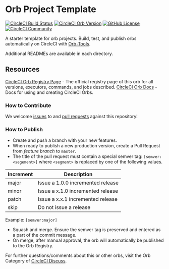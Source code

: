 # Orb Project Template

[![CircleCI Build Status](https://circleci.com/gh/usertech/circleci-slack-orb.svg?style=shield "CircleCI Build Status")](https://circleci.com/gh/usertech/circleci-slack-orb) [![CircleCI Orb Version](https://img.shields.io/badge/endpoint.svg?url=https://badges.circleci.io/orb/usertech/circleci-slack-orb)](https://circleci.com/orbs/registry/orb/usertech/circleci-slack-orb) [![GitHub License](https://img.shields.io/badge/license-MIT-lightgrey.svg)](https://raw.githubusercontent.com/usertech/circleci-slack-orb/master/LICENSE) [![CircleCI Community](https://img.shields.io/badge/community-CircleCI%20Discuss-343434.svg)](https://discuss.circleci.com/c/ecosystem/orbs)



A starter template for orb projects. Build, test, and publish orbs automatically on CircleCI with [Orb-Tools](https://circleci.com/orbs/registry/orb/circleci/orb-tools).

Additional READMEs are available in each directory.



## Resources

[CircleCI Orb Registry Page](https://circleci.com/orbs/registry/orb/usertech/circleci-slack-orb) - The official registry page of this orb for all versions, executors, commands, and jobs described.
[CircleCI Orb Docs](https://circleci.com/docs/2.0/orb-intro/#section=configuration) - Docs for using and creating CircleCI Orbs.

### How to Contribute

We welcome [issues](https://github.com/usertech/circleci-slack-orb/issues) to and [pull requests](https://github.com/usertech/circleci-slack-orb/pulls) against this repository!

### How to Publish
* Create and push a branch with your new features.
* When ready to publish a new production version, create a Pull Request from _feature branch_ to `master`.
* The title of the pull request must contain a special semver tag: `[semver:<segement>]` where `<segment>` is replaced by one of the following values.

| Increment | Description|
| ----------| -----------|
| major     | Issue a 1.0.0 incremented release|
| minor     | Issue a x.1.0 incremented release|
| patch     | Issue a x.x.1 incremented release|
| skip      | Do not issue a release|

Example: `[semver:major]`

* Squash and merge. Ensure the semver tag is preserved and entered as a part of the commit message.
* On merge, after manual approval, the orb will automatically be published to the Orb Registry.


For further questions/comments about this or other orbs, visit the Orb Category of [CircleCI Discuss](https://discuss.circleci.com/c/orbs).


